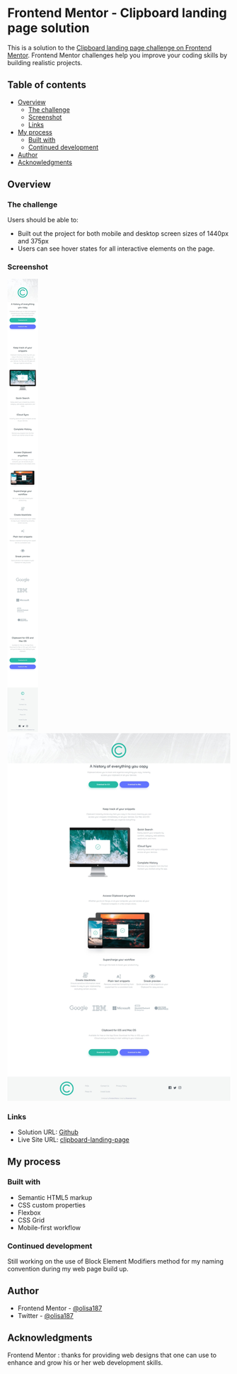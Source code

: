 # Frontend Mentor - Clipboard landing page solution

This is a solution to the [Clipboard landing page challenge on Frontend Mentor](https://www.frontendmentor.io/challenges/clipboard-landing-page-5cc9bccd6c4c91111378ecb9). Frontend Mentor challenges help you improve your coding skills by building realistic projects. 

## Table of contents

- [Overview](#overview)
  - [The challenge](#the-challenge)
  - [Screenshot](#screenshot)
  - [Links](#links)
- [My process](#my-process)
  - [Built with](#built-with)
  - [Continued development](#continued-development)
- [Author](#author)
- [Acknowledgments](#acknowledgments)

## Overview

### The challenge

Users should be able to:

- Built out the project for both mobile and desktop screen sizes of 1440px and 375px 
- Users can see hover states for all interactive elements on the page.

### Screenshot

![Mobile Version](./completed/mobile.jpeg)
![Desktop Version](./completed/desktop.jpeg)

### Links

- Solution URL: [Github](https://github.com/olisa187/clipboard-landing-page)
- Live Site URL: [clipboard-landing-page](https://olisa187-clipboard-landing-page.netlify.app/)

## My process

### Built with

- Semantic HTML5 markup
- CSS custom properties
- Flexbox
- CSS Grid
- Mobile-first workflow


### Continued development

Still working on the use of Block Element Modifiers method for my naming convention during my web page build up.

## Author

- Frontend Mentor - [@olisa187](https://www.frontendmentor.io/profile/olisa187)
- Twitter - [@olisa187](https://www.twitter.com/olisa187)

## Acknowledgments

Frontend Mentor : thanks for providing web designs that one can use to enhance and grow his or her web development skills.
